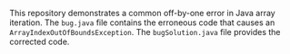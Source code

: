 This repository demonstrates a common off-by-one error in Java array iteration. The `bug.java` file contains the erroneous code that causes an `ArrayIndexOutOfBoundsException`.  The `bugSolution.java` file provides the corrected code.